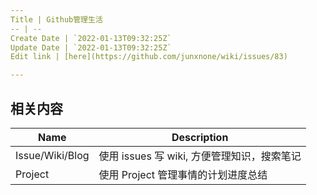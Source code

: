 ```yaml
---
Title | Github管理生活
-- | --
Create Date | `2022-01-13T09:32:25Z`
Update Date | `2022-01-13T09:32:25Z`
Edit link | [here](https://github.com/junxnone/wiki/issues/83)

---
```

## 相关内容

Name | Description
-- | -- 
Issue/Wiki/Blog | 使用 issues 写 wiki, 方便管理知识，搜索笔记
Project | 使用 Project 管理事情的计划进度总结

